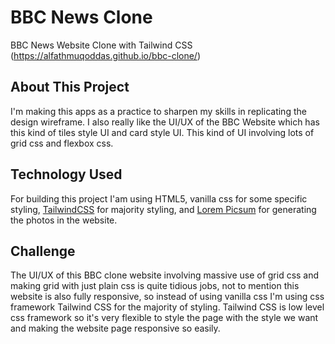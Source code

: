 # BBC News Clone
BBC News Website Clone with Tailwind CSS (https://alfathmuqoddas.github.io/bbc-clone/)

## About This Project
I'm making this apps as a practice to sharpen my skills in replicating the design wireframe. I also really like the UI/UX of the BBC Website which has this kind of tiles style UI and card style UI. This kind of UI involving lots of grid css and flexbox css.

## Technology Used
For building this project I'am using HTML5, vanilla css for some specific styling, [TailwindCSS](https://tailwindcss.com) for majority styling, and [Lorem Picsum](https://picsum.photos/) for generating the photos in the website.

## Challenge
The UI/UX of this BBC clone website involving massive use of grid css and making grid with just plain css is quite tidious jobs, not to mention this website is also fully responsive, so instead of using vanilla css I'm using css framework Tailwind CSS for the majority of styling. Tailwind CSS is low level css framework so it's very flexible to style the page with the style we want and making the website page responsive so easily.


